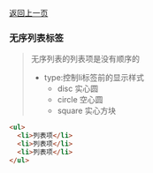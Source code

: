[返回上一页](/README.md)

### 无序列表标签

> 无序列表的列表项是没有顺序的
>
> - type:控制li标签前的显示样式
>   - disc 实心圆
>   - circle 空心圆
>   - square 实心方块

```html
<ul>￼
  <li>列表项</li>￼
  <li>列表项</li>￼
  <li>列表项</li>￼
</ul>
```


